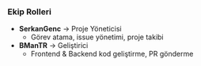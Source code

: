 ### Ekip Rolleri

- **SerkanGenc** → Proje Yöneticisi  
  - Görev atama, issue yönetimi, proje takibi
- **BManTR** → Geliştirici  
  - Frontend & Backend kod geliştirme, PR gönderme


